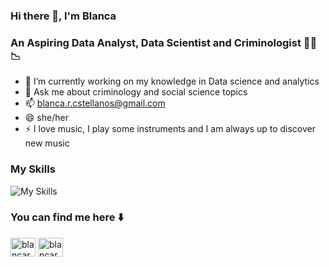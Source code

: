 ### Hi there 👋, I'm Blanca

### An Aspiring Data Analyst, Data Scientist and Criminologist 🕵🏻 📉 

- 🌱 I’m currently working on my knowledge in Data science and analytics
- 💬 Ask me about criminology and social science topics
- 📫  blanca.r.cstellanos@gmail.com
- 😄 she/her
- ⚡ I love music, I play some instruments and I am always up to discover new music


### My Skills
![My Skills](https://skillicons.dev/icons?i=py,vscode,sqlite,git,gcp,fastapi,docker)

### You can find me here ⬇️

<a href="https://linkedin.com/in/blancarebollo" target="blank"><img align="center" src="https://raw.githubusercontent.com/rahuldkjain/github-profile-readme-generator/master/src/images/icons/Social/linked-in-alt.svg" alt="blancarebollo" height="30" width="40" /></a>
<a href="https://www.kaggle.com/blancarebollo" target="blank"><img align="center" src="https://raw.githubusercontent.com/rahuldkjain/github-profile-readme-generator/master/src/images/icons/Social/kaggle.svg" alt="blancarebollo" height="30" width="40" /></a>
</p>

